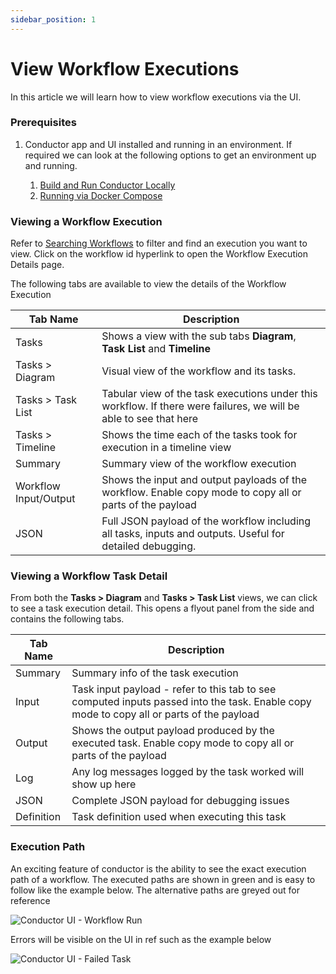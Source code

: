 ```yaml
---
sidebar_position: 1
---
```


# View Workflow Executions

In this article we will learn how to view workflow executions via the UI.

### Prerequisites

1. Conductor app and UI installed and running in an environment. If required we can look at the following options to get
   an environment up and running.

    1. [Build and Run Conductor Locally](/content/docs/getting-started/install/running-locally)
    2. [Running via Docker Compose](/content/docs/getting-started/install/running-locally-docker)

### Viewing a Workflow Execution

Refer to [Searching Workflows](/content/docs/how-tos/Workflows/searching-workflows) to filter and find an execution you want to
view. Click on the workflow id hyperlink to open the Workflow Execution Details page.

The following tabs are available to view the details of the Workflow Execution

|Tab Name|Description|
|---|---|
| Tasks | Shows a view with the sub tabs **Diagram**, **Task List** and **Timeline**|
| Tasks > Diagram | Visual view of the workflow and its tasks.|
| Tasks > Task List | Tabular view of the task executions under this workflow. If there were failures, we will be able to see that here|
| Tasks > Timeline | Shows the time each of the tasks took for execution in a timeline view |
| Summary | Summary view of the workflow execution|
| Workflow Input/Output | Shows the input and output payloads of the workflow. Enable copy mode to copy all or parts of the payload|
| JSON | Full JSON payload of the workflow including all tasks, inputs and outputs. Useful for detailed debugging.|

### Viewing a Workflow Task Detail

From both the **Tasks > Diagram** and **Tasks > Task List** views, we can click to see a task execution detail. This
opens a flyout panel from the side and contains the following tabs.

|Tab Name|Description|
|---|---|
| Summary | Summary info of the task execution|
| Input | Task input payload - refer to this tab to see computed inputs passed into the task. Enable copy mode to copy all or parts of the payload|
| Output | Shows the output payload produced by the executed task. Enable copy mode to copy all or parts of the payload|
| Log | Any log messages logged by the task worked will show up here|
| JSON | Complete JSON payload for debugging issues|
| Definition | Task definition used when executing this task|

### Execution Path

An exciting feature of conductor is the ability to see the exact execution path of a workflow. The executed paths are
shown in green and is easy to follow like the example below. The alternative paths are greyed out for reference

![Conductor UI - Workflow Run](/img/tutorial/workflow_execution_view.png)

Errors will be visible on the UI in ref such as the example below

![Conductor UI - Failed Task](/img/tutorial/workflow_task_fail.png)
